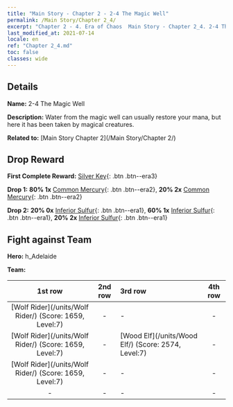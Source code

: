```yaml
---
title: "Main Story - Chapter 2 - 2-4 The Magic Well"
permalink: /Main Story/Chapter 2_4/
excerpt: "Chapter 2 - 4. Era of Chaos  Main Story - Chapter 2_4. 2-4 The Magic Well"
last_modified_at: 2021-07-14
locale: en
ref: "Chapter 2_4.md"
toc: false
classes: wide
---
```


## Details

 **Name:** 2-4 The Magic Well

 **Description:** Water from the magic well can usually restore your mana, but here it has been taken by magical creatures.

 **Related to:** [Main Story Chapter 2](/Main Story/Chapter 2/)

## Drop Reward

 **First Complete Reward:** [Silver Key](/Items/con_693/){: .btn .btn--era3}

 **Drop 1:** **80% 1x** [Common Mercury](/Items/mat_8/){: .btn .btn--era2}, **20% 2x** [Common Mercury](/Items/mat_8/){: .btn .btn--era2}

 **Drop 2:** **20% 0x** [Inferior Sulfur](/Items/mat_3/){: .btn .btn--era1}, **60% 1x** [Inferior Sulfur](/Items/mat_3/){: .btn .btn--era1}, **20% 2x** [Inferior Sulfur](/Items/mat_3/){: .btn .btn--era1}


## Fight against Team
 **Hero:** h_Adelaide

 **Team:**


  | 1st row | 2nd row | 3rd row | 4th row |
  |:----:|:----:|:----|:----:|
  | [Wolf Rider](/units/Wolf Rider/) (Score: 1659, Level:7)  | - | - | - |
  | [Wolf Rider](/units/Wolf Rider/) (Score: 1659, Level:7)  | - | [Wood Elf](/units/Wood Elf/) (Score: 2574, Level:7)  | - |
  | [Wolf Rider](/units/Wolf Rider/) (Score: 1659, Level:7)  | - | - | - |
  | - | - | - | - |



